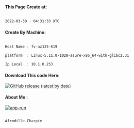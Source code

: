 
   
#### This Page Create at:

```bash

2022-03-30 - 04:31:33 UTC

```

#### Create By Machine:

```bash

Host Name : fv-az135-619

platform  : Linux-5.11.0-1028-azure-x86_64-with-glibc2.31

Ip Local  : 10.1.0.253

```
#### Download This code Here:

[![GitHub release (latest by date)](https://img.shields.io/github/v/release/Afrodille-Charpie/App-Run-1?style=for-the-badge&label=Download)](https://github.com/Afrodille-Charpie/App-Run-1/releases) 

</p> 

#### About Me :

[![app-run](https://github.com/Afrodille-Charpie/App-Run-1/actions/workflows/app-run.yml/badge.svg)](https://github.com/Afrodille-Charpie/App-Run-1/actions/workflows/app-run.yml)

```bash

Afrodille-Charpie

```

